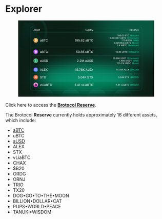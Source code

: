 # Explorer

<figure><img src="../../.gitbook/assets/8.png" alt=""><figcaption></figcaption></figure>

Click here to access the [**Brotocol Reserve**](https://brotocol.xyz/bridge/reserve).

The Brotocol **Reserve** currently holds approximately 16 different assets, which include:

* [aBTC](../../reserves/what-is-abtc.md)
* uBTC
* [aUSD](../../reserves/what-is-ausd.md)
* ALEX
* STX
* vLiaBTC
* CHAX
* $B20
* ORDG
* ORNJ
* TRIO
* TX20
* DOG•GO•TO•THE•MOON
* BILLION•DOLLAR•CAT
* PUPS•WORLD•PEACE
* TANUKI•WISDOM
